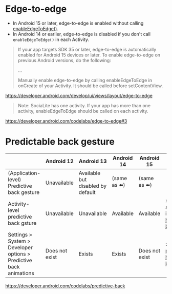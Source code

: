 # Edge-to-edge

- In Android 15 or later, edge-to-edge is enabled without calling [enableEdgeToEdge()](https://developer.android.com/reference/kotlin/androidx/activity/package-summary#(androidx.activity.ComponentActivity).enableEdgeToEdge(androidx.activity.SystemBarStyle,androidx.activity.SystemBarStyle)).
- In Android 14 or earlier, edge-to-edge is disabled if you don't call `enableEdgeToEdge()` in each Activity.

> If your app targets SDK 35 or later, edge-to-edge is automatically enabled for Android 15 devices or later.
> To enable edge-to-edge on previous Android versions, do the following:
>
> ...
>
> Manually enable edge-to-edge by calling enableEdgeToEdge in onCreate of your Activity. It should be called before setContentView.

https://developer.android.com/develop/ui/views/layout/edge-to-edge

> Note: SociaLite has one activity. If your app has more than one activity, enableEdgeToEdge should be called on each activity.

https://developer.android.com/codelabs/edge-to-edge#3

# Predictable back gesture

&nbsp;|Android 12|Android 13|Android 14|Android 15|Note
--|--|--|--|--|--
(Application-level) Predictive back gesture|Unavailable|Available but disabled by default|(same as ⬅️)|(same as ⬅️)
Activity-level predictive back gsture|Unavailable|Unavailable|Available|Available|> Starting with Android 14, the `android:enableOnBackInvokedCallback` flag lets you opt-in to predictive system animations at the activity level.<br>https://developer.android.com/guide/navigation/custom-back/predictive-back-gesture#opt-activity-level
Settings > System > Developer options > Predictive back animations|Does not exist|Exists|Exists|Does not exist|> Starting with Android 15, the developer option for predictive back animations is no longer available.<br>https://developer.android.com/guide/navigation/custom-back/predictive-back-gesture#dev-option

https://developer.android.com/codelabs/predictive-back
